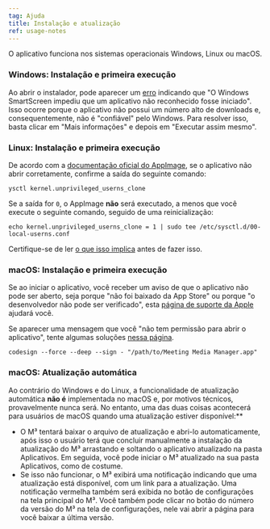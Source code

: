 ```yaml
---
tag: Ajuda
title: Instalação e atualização
ref: usage-notes
---
```


O aplicativo funciona nos sistemas operacionais Windows, Linux ou macOS.

### Windows: Instalação e primeira execução

Ao abrir o instalador, pode aparecer um [erro](assets/img/other/win-smartscreen.png) indicando que "O Windows SmartScreen impediu que um aplicativo não reconhecido fosse iniciado". Isso ocorre porque o aplicativo não possui um número alto de downloads e, consequentemente, não é "confiável" pelo Windows. Para resolver isso, basta clicar em "Mais informações" e depois em "Executar assim mesmo".

### Linux: Instalação e primeira execução

De acordo com a [documentação oficial do AppImage](https://docs.appimage.org/user-guide/troubleshooting/electron-sandboxing.html), se o aplicativo não abrir corretamente, confirme a saída do seguinte comando:

`ysctl kernel.unprivileged_userns_clone`

Se a saída for `0`, o AppImage **não** será executado, a menos que você execute o seguinte comando, seguido de uma reinicialização:

`echo kernel.unprivileged_userns_clone = 1 | sudo tee /etc/sysctl.d/00-local-userns.conf`

Certifique-se de ler [o que isso implica](https://lwn.net/Articles/673597/) antes de fazer isso.

### macOS: Instalação e primeira execução

Se ao iniciar o aplicativo, você receber um aviso de que o aplicativo não pode ser aberto, seja porque "não foi baixado da App Store" ou porque "o desenvolvedor não pode ser verificado", esta [página de suporte da Apple](https://support.apple.com/en-ca/HT202491) ajudará você.

Se aparecer uma mensagem que você "não tem permissão para abrir o aplicativo", tente algumas soluções [nessa página](https://stackoverflow.com/questions/64842819/cant-run-app-because-of-permission-in-big-sur/64895860).

`codesign --force --deep --sign - "/path/to/Meeting Media Manager.app"`

### macOS: Atualização automática

Ao contrário do Windows e do Linux, a funcionalidade de atualização automática **não é** implementada no macOS e, por motivos técnicos, provavelmente nunca será. No entanto, uma das duas coisas acontecerá para usuários de macOS quando uma atualização estiver disponível:**

- O M³ tentará baixar o arquivo de atualização e abri-lo automaticamente, após isso o usuário terá que concluir manualmente a instalação da atualização do M³ arrastando e soltando o aplicativo atualizado na pasta Aplicativos. Em seguida, você pode iniciar o M³ atualizado na sua pasta Aplicativos, como de costume.
- Se isso não funcionar, o M³ exibirá uma notificação indicando que uma atualização está disponível, com um link para a atualização. Uma notificação vermelha também será exibida no botão de configurações na tela principal do M³. Você também pode clicar no botão do número da versão do M³ na tela de configurações, nele vai abrir a página para você baixar a última versão.

